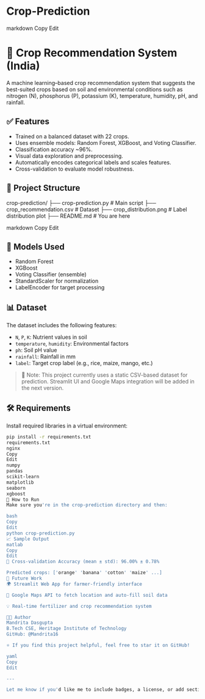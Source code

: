 # Crop-Prediction

markdown
Copy
Edit
# 🌾 Crop Recommendation System (India)

A machine learning–based crop recommendation system that suggests the best-suited crops based on soil and environmental conditions such as nitrogen (N), phosphorus (P), potassium (K), temperature, humidity, pH, and rainfall.

## ✅ Features

- Trained on a balanced dataset with 22 crops.
- Uses ensemble models: Random Forest, XGBoost, and Voting Classifier.
- Classification accuracy ~96%.
- Visual data exploration and preprocessing.
- Automatically encodes categorical labels and scales features.
- Cross-validation to evaluate model robustness.

## 📁 Project Structure

crop-prediction/
├── crop-prediction.py # Main script
├── crop_recommendation.csv # Dataset
├── crop_distribution.png # Label distribution plot
├── README.md # You are here

markdown
Copy
Edit

## 🧠 Models Used

- Random Forest
- XGBoost
- Voting Classifier (ensemble)
- StandardScaler for normalization
- LabelEncoder for target processing

## 📊 Dataset

The dataset includes the following features:
- `N`, `P`, `K`: Nutrient values in soil
- `temperature`, `humidity`: Environmental factors
- `ph`: Soil pH value
- `rainfall`: Rainfall in mm
- `label`: Target crop label (e.g., rice, maize, mango, etc.)

> 📌 Note: This project currently uses a static CSV-based dataset for prediction. Streamlit UI and Google Maps integration will be added in the next version.

## 🛠️ Requirements

Install required libraries in a virtual environment:

```bash
pip install -r requirements.txt
requirements.txt
nginx
Copy
Edit
numpy
pandas
scikit-learn
matplotlib
seaborn
xgboost
🚀 How to Run
Make sure you're in the crop-prediction directory and then:

bash
Copy
Edit
python crop-prediction.py
📈 Sample Output
matlab
Copy
Edit
🎯 Cross-validation Accuracy (mean ± std): 96.00% ± 0.78%

Predicted crops: ['orange' 'banana' 'cotton' 'maize' ...]
📌 Future Work
🌍 Streamlit Web App for farmer-friendly interface

📍 Google Maps API to fetch location and auto-fill soil data

💡 Real-time fertilizer and crop recommendation system

👩‍💻 Author
Mandrita Dasgupta
B.Tech CSE, Heritage Institute of Technology
GitHub: @Mandrita16

⭐️ If you find this project helpful, feel free to star it on GitHub!

yaml
Copy
Edit

---

Let me know if you'd like me to include badges, a license, or add sections like "Contributing" or "Demo Screenshots".








